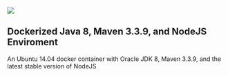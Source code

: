 [![](https://imagelayers.io/badge/jimador/docker-jdk-8-maven-node:latest.svg)](https://imagelayers.io/?images=jimador/docker-jdk-8-maven-node:latest 'Get your own badge on imagelayers.io')

## Dockerized Java 8, Maven 3.3.9, and NodeJS Enviroment

An Ubuntu 14.04 docker container with Oracle JDK 8, Maven 3.3.9, and the latest stable version of NodeJS
